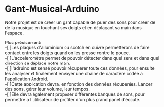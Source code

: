 # Gant-Musical-Arduino
Notre projet est de créer un gant capable de jouer des sons pour créer de de la musique en touchant ses doigts et en déplaçant sa main dans l'espace.

Plus précisément:  
  -[ ]Les plaques d'alluminium ou scotch en cuivre permetterons de faire contact entre les doigts quand on les presse contre le pouce.  
  -[ ]L'acceleromètre permet de pouvoir détecter dans quel sens et dans quel direction se déplace notre main.  
  -[ ]l'adruino est sensé pouvoir récuperer toute ces données, pour ensuite les analyser et finalement envoyer une chaine de caractère codée a l'application Android.  
  -[ ]Cette application devra, en fonction des données récuperées, Lancer des sons, gérer leur volume, leur tempos.  
  -[ ]Elle devra également proposer différentes banques de sons, pour permettre a l'utilisateur de profiter d'un plus grand panel d'écoute.

